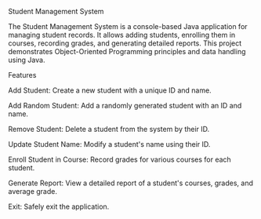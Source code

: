 Student Management System

The Student Management System is a console-based Java application for managing student records. It allows adding students, enrolling them in courses, recording grades, and generating detailed reports. This project demonstrates Object-Oriented Programming principles and data handling using Java.

Features

Add Student: Create a new student with a unique ID and name.

Add Random Student: Add a randomly generated student with an ID and name.

Remove Student: Delete a student from the system by their ID.

Update Student Name: Modify a student's name using their ID.

Enroll Student in Course: Record grades for various courses for each student.

Generate Report: View a detailed report of a student's courses, grades, and average grade.

Exit: Safely exit the application.